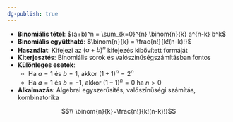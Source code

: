```yaml
---
dg-publish: true
---
```

- **Binomiális tétel**: $(a+b)^n = \sum_{k=0}^{n} \binom{n}{k} a^{n-k} b^k$
- **Binomiális együttható**: $\binom{n}{k} = \frac{n!}{k!(n-k)!}$
- **Használat**: Kifejezi az $(a+b)^n$ kifejezés kibővített formáját
- **Kiterjesztés**: Binomiális sorok és valószínűségszámításban fontos
- **Különleges esetek**:
  - Ha $a=1$ és $b=1$, akkor $(1+1)^n = 2^n$
  - Ha $a=1$ és $b=-1$, akkor $(1-1)^n = 0$ ha $n>0$
- **Alkalmazás**: Algebrai egyszerűsítés, valószínűségi számítás, kombinatorika

$$\\ \binom{n}{k}=\frac{n!}{k!(n-k)!}$$